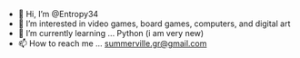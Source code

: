- 👋 Hi, I’m @Entropy34
- 👀 I’m interested in video games, board games, computers, and digital art
- 🌱 I’m currently learning ... Python (i am very new)
- 📫 How to reach me ... summerville.gr@gmail.com

<!---
Entropy34/Entropy34 is a ✨ special ✨ repository because its `README.md` (this file) appears on your GitHub profile.
You can click the Preview link to take a look at your changes.
--->
